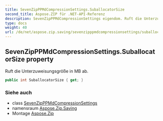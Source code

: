 ```yaml
---
title: SevenZipPPMdCompressionSettings.SuballocatorSize
second_title: Aspose.ZIP für .NET-API-Referenz
description: SevenZipPPMdCompressionSettings eigendom. Ruft die Unterzuweisungsgröße in MB ab.
type: docs
weight: 40
url: /de/net/aspose.zip.saving/sevenzipppmdcompressionsettings/suballocatorsize/
---
```

## SevenZipPPMdCompressionSettings.SuballocatorSize property

Ruft die Unterzuweisungsgröße in MB ab.

```csharp
public int SuballocatorSize { get; }
```

### Siehe auch

* class [SevenZipPPMdCompressionSettings](../)
* namensraum [Aspose.Zip.Saving](../../sevenzipppmdcompressionsettings/)
* Montage [Aspose.Zip](../../../)


